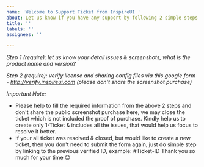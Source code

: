 ```yaml
---
name: 'Welcome to Support Ticket from InspireUI '
about: Let us know if you have any support by following 2 simple steps
title: ''
labels: ''
assignees: ''

---
```


_*Step 1* (require): let us know your detail issues & screenshots, what is the product name and version?_



_*Step 2* (require): verify license and sharing config files via this google form - http://verify.inspireui.com (please don't share the screenshot purchase)_



*Important Note:* 
- Please help to fill the required information from the above 2 steps and don't share the public screenshot purchase here, we may close the ticket which is not included the proof of purchase. Kindly help us to create only 1-Ticket & includes all the issues, that would help us focus to resolve it better. 
- If your all ticket was resolved & closed, but would like to create a new ticket, then you don't need to submit the form again, just do simple step by linking to the previous verified ID, example: #Ticket-ID
Thank you so much for your time 😊
